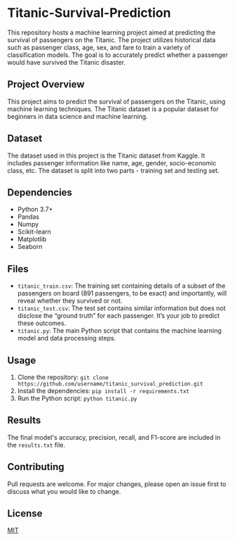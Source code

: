 # Titanic-Survival-Prediction
This repository hosts a machine learning project aimed at predicting the survival of passengers on the Titanic. The project utilizes historical data such as passenger class, age, sex, and fare to train a variety 
of classification models. The goal is to accurately predict whether a passenger would have survived the Titanic disaster.

## Project Overview
This project aims to predict the survival of passengers on the Titanic, using machine learning techniques. The Titanic dataset is a popular dataset for beginners in data science and machine learning.

## Dataset
The dataset used in this project is the Titanic dataset from Kaggle. It includes passenger information like name, age, gender, socio-economic class, etc. The dataset is split into two parts - training set and
testing set.

## Dependencies
- Python 3.7+
- Pandas
- Numpy
- Scikit-learn
- Matplotlib
- Seaborn

## Files
- `titanic_train.csv`: The training set containing details of a subset of the passengers on board (891 passengers, to be exact) and importantly, will reveal whether they survived or not.
- `titanic_test.csv`: The test set contains similar information but does not disclose the “ground truth” for each passenger. It’s your job to predict these outcomes.
- `titanic.py`: The main Python script that contains the machine learning model and data processing steps.

## Usage
1. Clone the repository: `git clone https://github.com/username/titanic_survival_prediction.git`
2. Install the dependencies: `pip install -r requirements.txt`
3. Run the Python script: `python titanic.py`

## Results
The final model's accuracy, precision, recall, and F1-score are included in the `results.txt` file.

## Contributing
Pull requests are welcome. For major changes, please open an issue first to discuss what you would like to change.

## License
[MIT](https://choosealicense.com/licenses/mit/)

